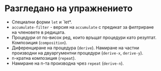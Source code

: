 Разгледано на упражнението
==========================

* Специални форми `let` и `let*.
* `accumulate-filter` - версия на `accumulate` с предикат за филтриране на членовете в редицата.
* Процедури от по-висок ред, които връщат процедури като резултат. Композиция (`composition`).
* Диференциране на процедура (`derive`). Намиране на частни производни на двуаргументни процедури (`derive-x`, `derive-y`).
* n-кратна композиция (`repeat`).
* Намиране на n-та производна чрез `repeat` (`derive-n`).